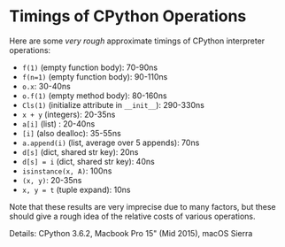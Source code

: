 # Timings of CPython Operations

Here are some _very rough_ approximate timings of CPython interpreter
operations:

- `f(1)` (empty function body): 70-90ns
- `f(n=1)` (empty function body): 90-110ns
- `o.x`: 30-40ns
- `o.f(1)` (empty method body): 80-160ns
- `Cls(1)` (initialize attribute in `__init__`): 290-330ns
- `x + y` (integers): 20-35ns
- `a[i]` (list) : 20-40ns
- `[i]` (also dealloc): 35-55ns
- `a.append(i)` (list, average over 5 appends): 70ns
- `d[s]` (dict, shared str key): 20ns
- `d[s] = i` (dict, shared str key): 40ns
- `isinstance(x, A)`: 100ns
- `(x, y)`: 20-35ns
- `x, y = t` (tuple expand): 10ns

Note that these results are very imprecise due to many factors, but
these should give a rough idea of the relative costs of various
operations.

Details: CPython 3.6.2, Macbook Pro 15" (Mid 2015), macOS Sierra
